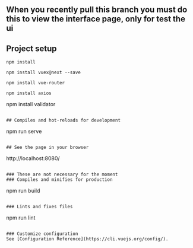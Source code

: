 ## When you recently pull this branch you must do this to view the interface page, only for test the ui
## Project setup
```
npm install
```
```
npm install vuex@next --save
```
```
npm install vue-router
```
```
npm install axios
```
npm install validator
```

## Compiles and hot-reloads for development
```
npm run serve
```

## See the page in your browser
```
http://localhost:8080/
```

### These are not necessary for the moment
### Compiles and minifies for production
```
npm run build
```

### Lints and fixes files
```
npm run lint
```

### Customize configuration
See [Configuration Reference](https://cli.vuejs.org/config/).